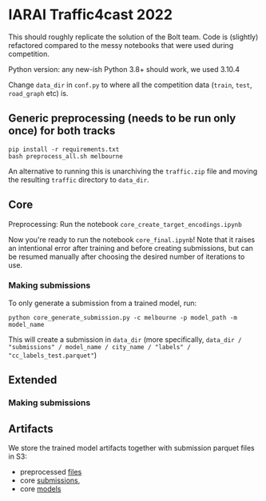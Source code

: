 # IARAI Traffic4cast 2022

This should roughly replicate the solution of the Bolt team. Code is (slightly) refactored compared to the messy
notebooks that were used during competition.

Python version: any new-ish Python 3.8+ should work, we used 3.10.4

Change `data_dir` in `conf.py` to where all the competition data (`train`, `test`, `road_graph` etc) is.

## Generic preprocessing (needs to be run only once) for both tracks

```
pip install -r requirements.txt
bash preprocess_all.sh melbourne
```

An alternative to running this is unarchiving the `traffic.zip` file and moving the resulting `traffic` directory
to `data_dir`.

## Core

Preprocessing:
Run the notebook `core_create_target_encodings.ipynb`

Now you're ready to run the notebook `core_final.ipynb`! Note that it raises an intentional error after training and
before creating submissions, but can be resumed manually after choosing the desired number of iterations to use.

### Making submissions

To only generate a submission from a trained model, run:

```
python core_generate_submission.py -c melbourne -p model_path -m model_name
```

This will create a submission in `data_dir` (more
specifically, `data_dir / "submissions" / model_name / city_name / "labels" / "cc_labels_test.parquet"`)

## Extended

### Making submissions

## Artifacts

We store the trained model artifacts together with submission parquet files in S3:

- preprocessed [files]()
- core [submissions](https://t4c22-data.s3.eu-central-1.amazonaws.com/submissions/core.zip),
- core [models](https://t4c22-data.s3.eu-central-1.amazonaws.com/models/core.zip)
